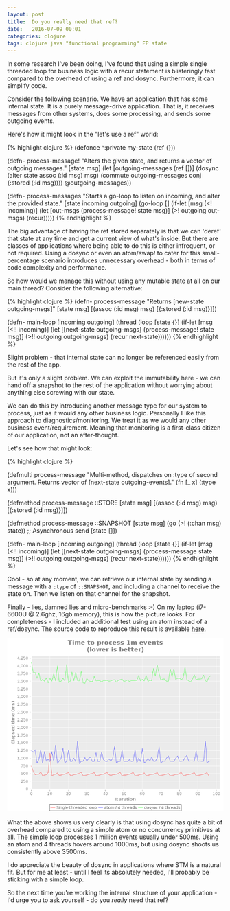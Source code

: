 ```yaml
---
layout: post
title:  Do you really need that ref?
date:   2016-07-09 00:01
categories: clojure
tags: clojure java "functional programming" FP state
---
```


In some research I've been doing, I've found that using a simple single threaded loop for business
logic with a recur statement is blisteringly fast compared to the overhead of using a ref and
dosync. Furthermore, it can simplify code.

Consider the following scenario. We have an application that has some internal state. It is a purely
message-drive application. That is, it receives messages from other systems, does some processing,
and sends some outgoing events.

Here's how it might look in the "let's use a ref" world:

{% highlight clojure %}
(defonce ^:private my-state (ref {}))

(defn- process-message!
  "Alters the given state, and returns a vector of outgoing messages."
  [state msg]
  (let [outgoing-messages (ref [])]
    (dosync
      (alter state assoc (:id msg) msg)
      (commute outgoing-messages conj {:stored (:id msg))))
    @outgoing-messages))

(defn- process-messages
  "Starts a go-loop to listen on incoming, and alter the provided state."
  [state incoming outgoing]
  (go-loop []
    (if-let [msg (<! incoming)]
      (let [out-msgs (process-message! state msg)]
        (>! outgoing out-msgs)
        (recur)))))
{% endhighlight %}

The big advantage of having the ref stored separately is that we can 'deref' that state at any time
and get a current view of what's inside. But there are classes of applications where being able to
do this is either infrequent, or not required. Using a dosync or even an atom/swap! to cater for
this small-percentage scenario introduces unnecessary overhead - both in terms of code complexity
and performance.

So how would we manage this without using any mutable state at all on our main thread? Consider the
following alternative:

{% highlight clojure %}
(defn- process-message 
    "Returns [new-state outgoing-msgs]"
    [state msg]
    [(assoc (:id msg) msg) [{:stored (:id msg)}]])

(defn- main-loop [incoming outgoing]
  (thread
    (loop [state {}]
      (if-let [msg (<!! incoming)]
        (let [[next-state outgoing-msgs] (process-message! state msg)]
          (>!! outgoing outgoing-msgs)
          (recur next-state))))))
{% endhighlight %}

Slight problem - that internal state can no longer be referenced easily from the rest of the app.

But it's only a slight problem. We can exploit the immutability here - we can hand off a snapshot to
the rest of the application without worrying about anything else screwing with our state.

We can do this by introducing another message type for our system to process, just as it would any
other business logic. Personally I like this approach to diagnostics/monitoring. We treat it as we
would any other business event/requirement. Meaning that monitoring is a first-class citizen of our
application, not an after-thought.

Let's see how that might look:

{% highlight clojure %}

(defmulti process-message 
  "Multi-method, dispatches on :type of second argument.
   Returns vector of [next-state outgoing-events]."
  (fn [_ x] (:type x)))

(defmethod process-message ::STORE
  [state msg]
  [(assoc (:id msg) msg) [{:stored (:id msg)}]])

(defmethod process-message ::SNAPSHOT
  [state msg]
  (go (>! (:chan msg) state)) ;; Asynchronous send
  [state []])

(defn- main-loop [incoming outgoing]
  (thread
    (loop [state {}]
      (if-let [msg (<!! incoming)]
        (let [[next-state outgoing-msgs] (process-message state msg)]
          (>!! outgoing outgoing-msgs)
          (recur next-state))))))
{% endhighlight %}

Cool - so at any moment, we can retrieve our internal state by sending a message with a `:type` of
`::SNAPSHOT`, and including a channel to receive the state on. Then we listen on that channel for
the snapshot.

Finally - lies, damned lies and micro-benchmarks :-) On my laptop (i7-6600U @ 2.6ghz, 16gb memory),
this is how the picture looks. For completeness - I included an additional test using an atom
instead of a ref/dosync. The source code to reproduce this result is available
[here](https://github.com/srazzaque/dosync-or-not).

![Chart showing time to process 1 million events](/assets/loop_ref_dosync.png)

What the above shows us very clearly is that using dosync has quite a bit of overhead compared to
using a simple atom or no concurrency primitives at all. The simple loop processes 1 million events
usually under 500ms. Using an atom and 4 threads hovers around 1000ms, but using dosync shoots us
consistently above 3500ms.

I do appreciate the beauty of dosync in applications where STM is a natural fit. But for me at
least - until I feel its absolutely needed, I'll probably be sticking with a simple loop.

So the next time you're working the internal structure of your application - I'd urge you to ask
yourself - do you _really_ need that ref?





